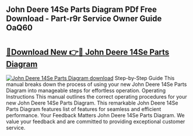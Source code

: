## John Deere 14Se Parts Diagram PDf Free Download - Part-r9r Service Owner Guide OaQ60

# <h2><a href="http://dfnadr.blite.top/?on=John+Deere+14Se+Parts+Diagram">🔗Download New 👉🔴 John Deere 14Se Parts Diagram</a></h2>

[![John Deere 14Se Parts Diagram download](https://i.imgur.com/lujVjoI.png)](http://dfnadr.blite.top/?on=John+Deere+14Se+Parts+Diagram)
Step-by-Step Guide This manual breaks down the process of using your new John Deere 14Se Parts Diagram into manageable steps for effortless operation. Operating Instructions This manual outlines the correct operating procedures for your new John Deere 14Se Parts Diagram. This remarkable John Deere 14Se Parts Diagram features list of features for seamless and efficient performance. Your Feedback Matters John Deere 14Se Parts Diagram. We value your feedback and are committed to providing exceptional customer service.
